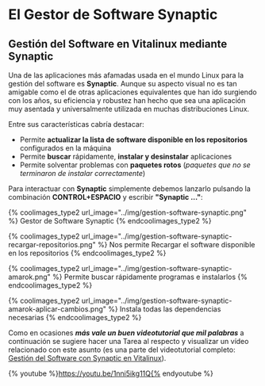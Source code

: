 # El Gestor de Software Synaptic

## Gestión del Software en Vitalinux mediante Synaptic

Una de las aplicaciones más afamadas usada en el mundo Linux para la gestión del software es **Synaptic**.  Aunque su aspecto visual no es tan amigable como el de otras aplicaciones equivalentes que han ido surgiendo con los años, su eficiencia y robustez han hecho que sea una aplicación muy asentada y universalmente utilizada en muchas distribuciones Linux.


Entre sus características cabría destacar:


-  Permite **actualizar la lista de software disponible en los repositorios** configurados en la máquina 
-  Permite **buscar** rápidamente, **instalar y desinstalar** aplicaciones 
-  Permite solventar problemas con **paquetes rotos** (*paquetes que no se terminaron de instalar correctamente*)

Para interactuar con **Synaptic** simplemente debemos lanzarlo pulsando la combinación **CONTROL+ESPACIO** y escribir **"Synaptic ..."**:

{% coolimages_type2 url_image="../img/gestion-software-synaptic.png" %}
Gestor de Software Synaptic
{% endcoolimages_type2 %}

{% coolimages_type2 url_image="../img/gestion-software-synaptic-recargar-repositorios.png" %}
Nos permite Recargar el software disponible en los repositorios
{% endcoolimages_type2 %}

{% coolimages_type2 url_image="../img/gestion-software-synaptic-amarok.png" %}
Permite buscar rápidamente programas e instalarlos
{% endcoolimages_type2 %}

{% coolimages_type2 url_image="../img/gestion-software-synaptic-amarok-aplicar-cambios.png" %}
Instala todas las dependencias necesarias
{% endcoolimages_type2 %}

Como en ocasiones ***más vale un buen videotutorial que mil palabras*** a continuación se sugiere hacer una Tarea al respecto y visualizar un vídeo relacionado con este asunto (es una parte del videotutorial completo: [Gestión del Software con Synaptic en Vitalinux](https://www.youtube.com/watch?v=1nni5ikg11Q)).

{% youtube %}https://youtu.be/1nni5ikg11Q{% endyoutube %}

